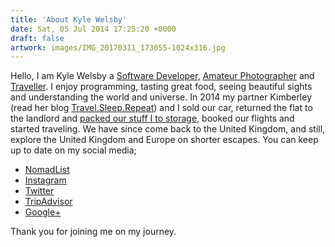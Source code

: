 ```yaml
---
title: 'About Kyle Welsby'
date: Sat, 05 Jul 2014 17:25:20 +0000
draft: false
artwork: images/IMG_20170311_173055-1024x316.jpg
---
```


Hello, I am Kyle Welsby a [Software Developer,](https://mekyle.com) [Amateur Photographer](https://500px.com/gonetraveling) and [Traveller](https://nomadlist.com/@halfcube). I enjoy programming, tasting great food, seeing beautiful sights and understanding the world and universe. In 2014 my partner Kimberley (read her blog [Travel.Sleep.Repeat](https://travelsleeprepeat.me.uk)) and I sold our car, returned the flat to the landlord and [packed our stuff I to storage](/posts/2014-06-selling-up/ "Selling up"), booked our flights and started traveling. We have since come back to the United Kingdom, and still, explore the United Kingdom and Europe on shorter escapes. You can keep up to date on my social media;

*   [NomadList](https://nomadlist.com/@halfcube)
*   [Instagram](https://instagram.com/halfcubeuk "Kyle Welsby on Instagram")
*   [Twitter](https://twitter.com/halfcube "Kyle Welsby on Twitter")
*   [TripAdvisor](https://www.tripadvisor.co.uk/members/KyleW776 "Kyle Welsby on TripAdvisor")
*   [Google+](https://plus.google.com/u/0/+KyleWelsby/reviews "Kyle Welsby on Google+")

Thank you for joining me on my journey.